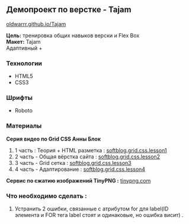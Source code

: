## Демопроект по верстке - Tajam
[oldwarrr.github.io/Tajam](https://oldwarrr.github.io/Tajam/)

__Цель:__ тренировка общих навыков верски и Flex Box  
__Макет:__ Tajam  
Адаптивный +

### Технологии
- HTML5
- CSS3

### Шрифты
- Roboto

### Материалы
__Серия видео по Grid CSS Анны Блок__
1. 1 часть : Теория + HTML разметка : [softblog.grid.css.lesson1](https://www.youtube.com/watch?v=ZkYhNIxGc8k&ab_channel=loftblog) 
2. 2 часть - Общая вёрстка сайта : [softblog.grid.css.lesson2](https://www.youtube.com/watch?v=D4zwQgV2npk&ab_channel=loftblog) 
3. 3 часть - Grid сетка : [softblog.grid.css.lesson3](https://www.youtube.com/watch?v=chgx7ozsPiI&ab_channel=loftblogloftblog%D0%9F%D0%BE%D0%B4%D1%82%D0%B2%D0%B5%D1%80%D0%B6%D0%B4%D0%B5%D0%BD%D0%BE)
4. 4 часть - Адаптирование : [softblog.grid.css.lesson4](https://www.youtube.com/watch?v=A5o-o2femFU&t=6s&ab_channel=loftblog)
 
__Сервис по сжатию изображений TinyPNG :__ [tinypng.com](https://tinypng.com/) 

### Что необходимо сделать : 
1. Устранить 2 ошибки, связанные с атрибутом for для label(ID элемента и FOR тега label стоят и одинаковые, но ошибка висит) . 
